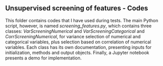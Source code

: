 ## Unsupervised screening of features - Codes

This folder contains codes that I have used during tests. The main Python script, however, is named *screening_features.py*, which contains three classes: *VarScreeningNumerical* and *VarScreeningCategorical* and *CorrScreeningNumerical*, for variance selection of numerical and categorical variables, plus selection based on correlation of numerical variables. Each class has its own documentation, presenting inputs for initialization, methods and output objects. Finally, a Jupyter notebook presents a demo for implementation.
